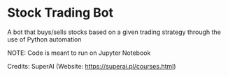 # Stock Trading Bot
 A bot that buys/sells stocks based on a given trading strategy through the use of Python automation
 
 NOTE: Code is meant to run on Jupyter Notebook 

Credits: SuperAI (Website: https://superai.pl/courses.html)
